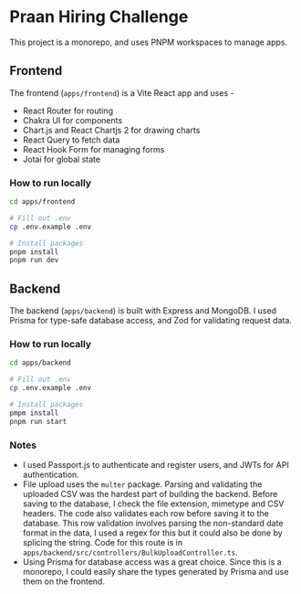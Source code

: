 # Praan Hiring Challenge

This project is a monorepo, and uses PNPM workspaces to manage apps.

## Frontend

The frontend (`apps/frontend`) is a Vite React app and uses -

- React Router for routing
- Chakra UI for components
- Chart.js and React Chartjs 2 for drawing charts
- React Query to fetch data
- React Hook Form for managing forms
- Jotai for global state

### How to run locally

```sh
cd apps/frontend

# Fill out .env
cp .env.example .env

# Install packages
pnpm install
pnpm run dev
```

## Backend

The backend (`apps/backend`) is built with Express and MongoDB. I used Prisma for type-safe database access, and Zod for validating request data.

### How to run locally

```sh
cd apps/backend

# Fill out .env
cp .env.example .env

# Install packages
pmpm install
pnpm run start
```

### Notes

- I used Passport.js to authenticate and register users, and JWTs for API authentication.
- File upload uses the `multer` package. Parsing and validating the uploaded CSV was the hardest part of building the backend. Before saving to the database, I check the file extension, mimetype and CSV headers. The code also validates each row before saving it to the database. This row validation involves parsing the non-standard date format in the data, I used a regex for this but it could also be done by splicing the string. Code for this route is in `apps/backend/src/controllers/BulkUploadController.ts`.
- Using Prisma for database access was a great choice. Since this is a monorepo, I could easily share the types generated by Prisma and use them on the frontend.
